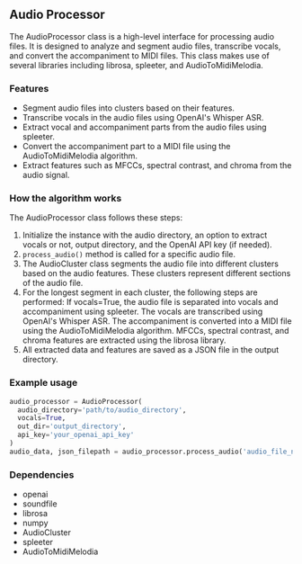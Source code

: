 ## Audio Processor

The AudioProcessor class is a high-level interface for processing audio files. It is designed to analyze and segment audio files, transcribe vocals, and convert the accompaniment to MIDI files. This class makes use of several libraries including librosa, spleeter, and AudioToMidiMelodia.

### Features

- Segment audio files into clusters based on their features.
- Transcribe vocals in the audio files using OpenAI's Whisper ASR.
- Extract vocal and accompaniment parts from the audio files using spleeter.
- Convert the accompaniment part to a MIDI file using the AudioToMidiMelodia algorithm.
- Extract features such as MFCCs, spectral contrast, and chroma from the audio signal.

### How the algorithm works

The AudioProcessor class follows these steps:

1. Initialize the instance with the audio directory, an option to extract vocals or not, output directory, and the OpenAI API key (if needed).
2. `process_audio()` method is called for a specific audio file.
3. The AudioCluster class segments the audio file into different clusters based on the audio features. These clusters represent different sections of the audio file.
4. For the longest segment in each cluster, the following steps are performed: If vocals=True, the audio file is separated into vocals and accompaniment using spleeter. The vocals are transcribed using OpenAI's Whisper ASR. The accompaniment is converted into a MIDI file using the AudioToMidiMelodia algorithm. MFCCs, spectral contrast, and chroma features are extracted using the librosa library.
5. All extracted data and features are saved as a JSON file in the output directory.

### Example usage

```python
audio_processor = AudioProcessor(
  audio_directory='path/to/audio_directory',
  vocals=True, 
  out_dir='output_directory', 
  api_key='your_openai_api_key'
)
audio_data, json_filepath = audio_processor.process_audio('audio_file_name')
```

### Dependencies
- openai
- soundfile
- librosa
- numpy
- AudioCluster
- spleeter
- AudioToMidiMelodia
